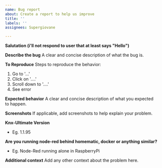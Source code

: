 ```yaml
---
name: Bug report
about: Create a report to help us improve
title: ''
labels: ''
assignees: Supergiovane

---
```


**Salutation (i'll not respond to user that at least says "Hello")**

**Describe the bug**
A clear and concise description of what the bug is.

**To Reproduce**
Steps to reproduce the behavior:
1. Go to '...'
2. Click on '....'
3. Scroll down to '....'
4. See error

**Expected behavior**
A clear and concise description of what you expected to happen.

**Screenshots**
If applicable, add screenshots to help explain your problem.

**Knx-Ultimate Version**
 - Eg. 1.1.95

**Are you running node-red behind homematic, docker or anything similar?**
 - Eg. Node-Red running alone in RaspberryPi

**Additional context**
Add any other context about the problem here.
